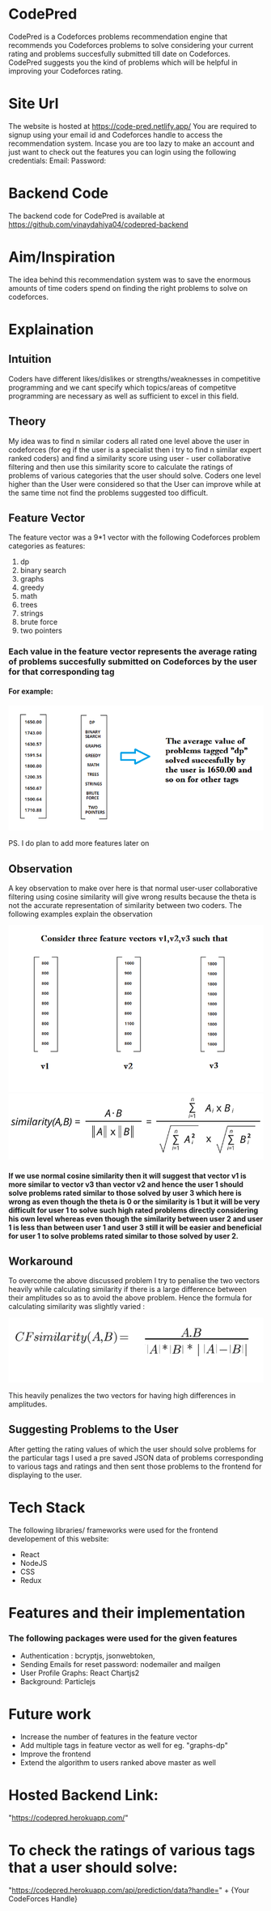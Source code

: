 # CodePred
CodePred is a Codeforces problems recommendation engine that recommends you Codeforces problems to solve considering your current rating and problems succesfully submitted till date on Codeforces.
CodePred suggests you the kind of problems which will be helpful in improving your Codeforces rating.

# Site Url
The website is hosted at https://code-pred.netlify.app/
You are required to signup using your email id and Codeforces handle to access the recommendation system.
Incase you are too lazy to make an account and just want to check out the features you can login using the following credentials:
Email: 
Password: 

# Backend Code
The backend code for CodePred is available at  https://github.com/vinaydahiya04/codepred-backend

# Aim/Inspiration
The idea behind this recommendation system was to save the enormous amounts of time coders spend on finding the right problems to solve on codeforces.

# Explaination
## Intuition
Coders have different likes/dislikes or strengths/weaknesses in competitive programming and we cant specify which topics/areas of competitve programming are necessary as well as sufficient to excel in this field.
## Theory
My idea was to find n similar coders all rated one level above the user in codeforces (for eg if the user is a specialist then i try to find n similar expert ranked coders) and find a similarity score using user - user collaborative filtering and then use this similarity score to calculate the ratings of problems of various categories that the user should solve.
Coders one level higher than the User were considered so that the User can improve while at the same time not find the problems suggested too difficult.

## Feature Vector
The feature vector was a 9*1 vector with the following Codeforces problem categories as features:

1. dp
2. binary search
3. graphs
4. greedy
5. math
6. trees
7. strings
8. brute force
9. two pointers

### Each value in the feature vector represents the average rating of problems succesfully submitted on Codeforces by the user for that corresponding tag
#### For example:
![Picture 1](/assets/img1.png "Feature Vector")

PS. I do plan to add more features later on
## Observation
A key observation to make over here is that normal user-user collaborative filtering using cosine similarity will give wrong results because the theta is not the accurate representation of similarity between two coders. The following examples explain the observation

![Picture 2](/assets/img2.png "Observation")
![Picture 3](/assets/img3.png "cosine Similarity Formula")

#### If we use normal cosine similarity then it will suggest that vector v1 is more similar to vector v3 than vector v2 and hence the user 1 should solve problems rated similar to those solved by user 3 which here is wrong as even though the theta is 0 or the similarity is 1 but it will be very difficult for user 1 to solve such high rated problems directly considering his own level whereas even though the similarity between user 2 and user 1 is less than between user 1 and user 3 still it will be easier and beneficial for user 1 to solve problems rated similar to those solved by user 2.

## Workaround

To overcome the above discussed problem I try to penalise the two vectors heavily while calculating similarity if there is a large difference between their amplitudes so as to avoid the above problem.
Hence the formula for calculating similarity was slightly varied :

![Picture 4](/assets/formula.png "Changed Formula")

This heavily penalizes the two vectors for having high differences in amplitudes.

## Suggesting Problems to the User
After getting the rating values of which the user should solve problems for the particular tags I used a pre saved JSON data of problems corresponding to various tags and ratings and then sent those problems to the frontend for displaying to the user.

# Tech Stack
The following libraries/ frameworks were used for the frontend developement of this website:
* React
* NodeJS
* CSS
* Redux

# Features and their implementation
### The following packages were used for the given features
* Authentication : bcryptjs, jsonwebtoken,
* Sending Emails for reset password: nodemailer and mailgen
* User Profile Graphs: React Chartjs2
* Background: Particlejs


# Future work

* Increase the number of features in the feature vector
* Add multiple tags in feature vector as well for eg. "graphs-dp"
* Improve the frontend 
* Extend the algorithm to users ranked above master as well

# Hosted Backend Link:
"https://codepred.herokuapp.com/"

# To check the ratings of various tags that a user should solve:
"https://codepred.herokuapp.com/api/prediction/data?handle=" + {Your CodeForces Handle}
